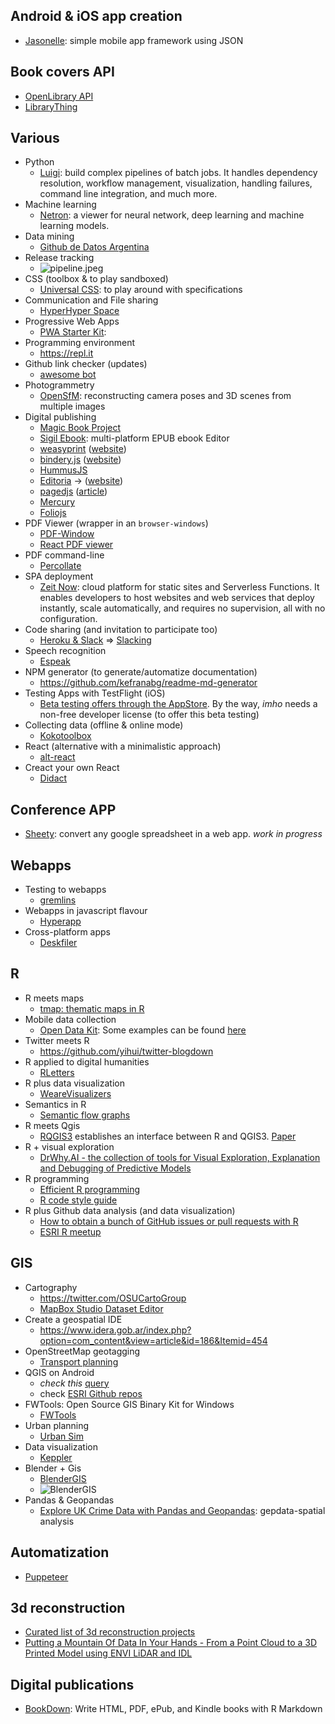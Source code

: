 ## Android & iOS app creation
* [Jasonelle](https://github.com/jasonelle): simple mobile app framework using JSON

## Book covers API ##
* [OpenLibrary API](https://openlibrary.org/developers/api)
* [LibraryThing](https://www.librarything.com/services/)

## Various ##
* Python
    - [Luigi](https://luigi.readthedocs.io/en/stable/): build complex pipelines of batch jobs. It handles dependency resolution, workflow management, visualization, handling failures, command line integration, and much more.
* Machine learning
    - [Netron](https://github.com/lutzroeder/Netron): a viewer for neural network, deep learning and machine learning models.
* Data mining
    - [Github de Datos Argentina](https://medium.com/datos-argentina/c%C3%B3mo-organizamos-el-github-de-datos-argentina-67026d2a6dd1)
* Release tracking
    - ![pipeline.jpeg](https://bitbucket.org/repo/yprLRxE/images/1873850285-pipeline.jpeg)
* CSS (toolbox & to play sandboxed)
    - [Universal CSS](https://github.com/marmelab/universal.css): to play around with specifications
* Communication and File sharing
    - [HyperHyper Space](https://hyperhyper.space/)
* Progressive Web Apps
    - [PWA Starter Kit](https://pwa-starter-kit.polymer-project.org/):
* Programming environment 
    - https://repl.it
* Github link checker (updates)
    - [awesome bot](https://github.com/dkhamsing/awesome_bot)
* Photogrammetry
    - [OpenSfM](https://www.opensfm.org/): reconstructing camera poses and 3D scenes from multiple images
* Digital publishing
    - [Magic Book Project](https://github.com/runemadsen/Magic-Book-Project)
    - [Sigil Ebook](https://sigil-ebook.com): multi-platform EPUB ebook Editor
    - [weasyprint](https://github.com/Kozea/WeasyPrint) ([website](https://weasyprint.org/))
    - [bindery.js](https://github.com/evnbr/bindery) ([website](https://evanbrooks.info/bindery/))
    - [HummusJS](https://github.com/galkahana/HummusJS)
    - [Editoria](https://gitlab.coko.foundation/editoria/editoria) → ([website](https://editoria.pub/))
    - [pagedjs](https://gitlab.pagedmedia.org/tools/pagedjs) ([article](https://www.pagedmedia.org/pagedjs-sneak-peeks/))
    - [Mercury](https://mercury.postlight.com/)
    - [Foliojs](https://github.com/foliojs)
* PDF Viewer (wrapper in an `browser-windows`)
    - [PDF-Window](https://github.com/gerhardberger/electron-pdf-window)
    - [React PDF viewer](https://react-pdf-viewer.dev/)
* PDF command-line
    - [Percollate](https://github.com/danburzo/percollate/)
* SPA deployment
    - [Zeit Now](https://zeit.co/docs): cloud platform for static sites and Serverless Functions. It enables developers to host websites and web services that deploy instantly, scale automatically, and requires no supervision, all with no configuration.
* Code sharing (and invitation to participate too)
    - [Heroku & Slack](https://macadmins.herokuapp.com/) => [Slacking](https://github.com/rauchg/slackin)
* Speech recognition
    - [Espeak](https://github.com/espeak-ng/espeak-ng)
* NPM generator (to generate/automatize documentation)
    - https://github.com/kefranabg/readme-md-generator
* Testing Apps with TestFlight (iOS)
    - [Beta testing offers through the AppStore](https://testflight.apple.com/join/ngU3gLEv). By the way, _imho_ needs a non-free developer license (to offer this beta testing)
* Collecting data (offline & online mode)
    - [Kokotoolbox](https://www.kobotoolbox.org/)
* React (alternative with a minimalistic approach)
    - [alt-react](https://github.com/bryanbraun/alt-react-demo)
* Creact your own React
    - [Didact](https://github.com/pomber/didact)
## Conference APP ##
* [Sheety](https://sheety.co/): convert any google spreadsheet in a web app. _work in progress_

## Webapps
* Testing to webapps
    - [gremlins](https://github.com/marmelab/gremlins.js)
* Webapps in javascript flavour
    - [Hyperapp](https://hyperapp.dev/)
* Cross-platform apps
    - [Deskfiler](https://www.deskfiler.org/)

## R ##
* R meets maps
    - [tmap: thematic maps in R](https://github.com/mtennekes/tmap)
* Mobile data collection
    - [Open Data Kit](https://opendatakit.org/): Some examples can be found [here](https://opendatakit.org/community/research/)
* Twitter meets R
    - https://github.com/yihui/twitter-blogdown
* R applied to digital humanities
    - [RLetters](https://github.com/rletters/rletters)
* R plus data visualization
    - [WeareVisualizers](https://github.com/WeAreVisualizers)
* Semantics in R
    - [Semantic flow graphs](https://github.com/IBM/semanticflowgraph/)
* R meets Qgis
    - [RQGIS3](https://github.com/jannes-m/RQGIS3) establishes an interface between R and QGIS3. [Paper](https://rjournal.github.io/archive/2017/RJ-2017-067/RJ-2017-067.pdf)
* R + visual exploration
    - [DrWhy.AI - the collection of tools for Visual Exploration, Explanation and Debugging of Predictive Models](https://github.com/ModelOriented/DrWhy)
* R programming
    - [Efficient R programming](https://csgillespie.github.io/efficientR/)
    - [R code style guide](https://github.com/romunov/r_style_guide)
* R plus Github data analysis (and data visualization)
    - [How to obtain a bunch of GitHub issues or pull requests with R](https://github.com/jennybc/analyze-github-stuff-with-r)
    - [ESRI R meetup](https://r-arcgis.github.io/)
    
## GIS ##
* Cartography
    - https://twitter.com/OSUCartoGroup
    - [MapBox Studio Dataset Editor](https://studio.mapbox.com/)
* Create a geospatial IDE
    - https://www.idera.gob.ar/index.php?option=com_content&view=article&id=186&Itemid=454
* OpenStreetMap geotagging
    - [Transport planning](https://github.com/Robinlovelace/osm4transport)
* QGIS on Android
    - *check this* [query](https://play.google.com/store/search?q=qfield&c=apps)
    - check [ESRI Github repos](https://esri.github.io/)
* FWTools: Open Source GIS Binary Kit for Windows
    - [FWTools](http://fwtools.maptools.org/)
* Urban planning
    - [Urban Sim](https://github.com/UDST/urbansim)
* Data visualization
    - [Keppler](https://kepler.gl/)
* Blender + Gis
    - [BlenderGIS](https://github.com/domlysz/BlenderGIS)
    - ![BlenderGIS](https://bitbucket.org/repo/R9Xpo7y/images/3010437693-srtm_demo.gif)
* Pandas & Geopandas
    - [Explore UK Crime Data with Pandas and Geopandas](https://github.com/IBMDeveloperUK/geopandas-workshop): gepdata-spatial analysis

## Automatization
* [Puppeteer](https://github.com/puppeteer/puppeteer)
    
## 3d reconstruction ##
* [Curated list of 3d reconstruction projects](https://github.com/openMVG/awesome_3DReconstruction_list)
* [Putting a Mountain Of Data In Your Hands - From a Point Cloud to a 3D Printed Model using ENVI LiDAR and IDL](https://www.harrisgeospatial.com/Learn/Blogs/Blog-Details/ArtMID/10198/ArticleID/19905/Putting-a-Mountain-Of-Data-In-Your-Hands-From-a-Point-Cloud-to-a-3D-Printed-Model-using-ENVI-LiDAR-and-IDL)

## Digital publications
* [BookDown](https://bookdown.org/): Write HTML, PDF, ePub, and Kindle books with R Markdown